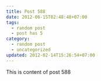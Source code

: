 ```yaml
---
title: Post 588
date: 2012-06-15T02:48:48+07:00
tags:
  - random post
  - post has 5
category:
  - random post
  - uncategorized
updated: 2012-02-14T15:26:54+07:00
---
```

This is content of post 588